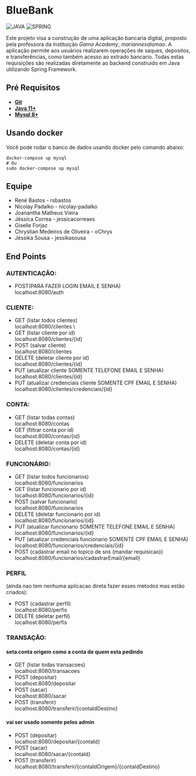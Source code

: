 # BlueBank

![JAVA](https://img.shields.io/static/v1?label=JAVA&message=BACKEND&color=0091EA&style=flat&logo=JAVA)
![SPRING](https://img.shields.io/static/v1?label=Spring&message=FRAMEWORK&color=0091EA&style=flat&logo=Spring)

Este projeto visa a construção de uma aplicação bancaria digital, proposto pela professora da instituição _Gama Academy_, _mariannesalomao_.
A aplicação permite aos usuários realizarem operações de saques, depositos, e transferências, como também acesso ao extrado bancario.
Todas estas requisições são realizadas diretamente ao backend construido em Java utilizando Spring Framework.

## Pré Requisitos

- [**Git**](https://git-scm.com/)
- [**Java 11+**](https://jdk.java.net/15/)
- [**Mysql 8+**](https://dev.mysql.com/downloads/)

## Usando docker

Você pode rodar o banco de dados usando docker pelo comando abaixo:

```shell
docker-compose up mysql
# Ou
sudo docker-compose up mysql
```

## Equipe

- René Bastos - rsbastos
- Nicolay Padalko - nicolay-padalko
- Joanantha Matheus Vieira
- Jéssica Correa - jessicacorreaes
- Giselle Forjaz
- Chrystian Medeiros de Oliveira - oChrys
- Jéssika Sousa - jessikasousa

## End Points

### AUTENTICAÇÃO:
- POST(PARA FAZER LOGIN EMAIL E SENHA)\
 localhost:8080/auth 

### CLIENTE:
- GET (listar todos clientes) \
localhost:8080/clientes \
- GET (listar cliente por id) \
localhost:8080/clientes/{id}
- POST (salvar cliente) \
localhost:8080/clientes
- DELETE (deletar cliente por id)\
localhost:8080/clientes/{id}
- PUT (atualizar cliente SOMENTE TELEFONE EMAIL E SENHA) \
localhost:8080/clientes/{id}
- PUT (atualizar credenciais cliente SOMENTE CPF EMAIL E SENHA) \
localhost:8080/clientes/credenciais/{id}

### CONTA:
- GET (listar todas contas)\
localhost:8080/contas
- GET (filtrar conta por id)\
localhost:8080/contas/{id}
- DELETE (deletar conta por id)\
localhost:8080/contas/{id}

### FUNCIONÁRIO:
- GET (listar todos funcionarios)\
localhost:8080/funcionarios 
- GET (listar funcionario por id)\
localhost:8080/funcionarios/{id}
- POST (salvar funcionario)\
localhost:8080/funcionarios
- DELETE (deletar funcionario por id)\
localhost:8080/funcionarios/{id}
- PUT (atualizar funcionario SOMENTE TELEFONE EMAIL E SENHA)\
localhost:8080/funcionarios/{id}
- PUT (atualizar credenciais funcionario SOMENTE CPF EMAIL E SENHA)\
localhost:8080/funcionarios/credenciais/{id}
- POST (cadastrar email no topico de sns (mandar requisicao))\
localhost:8080/funcionarios/cadastrarEmail/{email}

### PERFIL
(ainda nao tem nenhuma aplicacao direta fazer esses metodos mas estão criados):
- POST (cadastrar perfil)\
localhost:8080/perfis
- DELETE (deletar perfil)\
localhost:8080/perfis

### TRANSAÇÃO:
#### seta conta origem como a conta de quem esta pedindo
- GET (listar todas transacoes)\
localhost:8080/transacoes
- POST (depositar)\
localhost:8080/depositar
- POST (sacar)\
localhost:8080/sacar
- POST (transferir)\
localhost:8080/transferir/{contaIdDestino}
#### vai ser usado somente pelos admin
- POST (depositar)\
localhost:8080/depositar/{contaId}
- POST (sacar)\
localhost:8080/sacar/{contaId}
- POST (transferir)\
localhost:8080/transferir/{contaIdOrigem}/{contaIdDestino}

